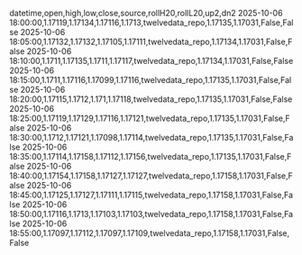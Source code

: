 datetime,open,high,low,close,source,rollH20,rollL20,up2,dn2
2025-10-06 18:00:00,1.17119,1.17134,1.17116,1.1713,twelvedata_repo,1.17135,1.17031,False,False
2025-10-06 18:05:00,1.17132,1.17132,1.17105,1.17111,twelvedata_repo,1.17134,1.17031,False,False
2025-10-06 18:10:00,1.1711,1.17135,1.1711,1.17117,twelvedata_repo,1.17134,1.17031,False,False
2025-10-06 18:15:00,1.1711,1.17116,1.17099,1.17116,twelvedata_repo,1.17135,1.17031,False,False
2025-10-06 18:20:00,1.17115,1.1712,1.171,1.17118,twelvedata_repo,1.17135,1.17031,False,False
2025-10-06 18:25:00,1.17119,1.17129,1.17116,1.17121,twelvedata_repo,1.17135,1.17031,False,False
2025-10-06 18:30:00,1.1712,1.17121,1.17098,1.17114,twelvedata_repo,1.17135,1.17031,False,False
2025-10-06 18:35:00,1.17114,1.17158,1.17112,1.17156,twelvedata_repo,1.17135,1.17031,False,False
2025-10-06 18:40:00,1.17154,1.17158,1.17127,1.17127,twelvedata_repo,1.17158,1.17031,False,False
2025-10-06 18:45:00,1.17125,1.17127,1.17111,1.17115,twelvedata_repo,1.17158,1.17031,False,False
2025-10-06 18:50:00,1.17116,1.1713,1.17103,1.17103,twelvedata_repo,1.17158,1.17031,False,False
2025-10-06 18:55:00,1.17097,1.17112,1.17097,1.17109,twelvedata_repo,1.17158,1.17031,False,False
